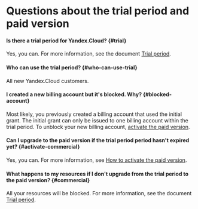 # Questions about the trial period and paid version

#### Is there a trial period for Yandex.Cloud?  {#trial}

Yes, you can. For more information, see the document [Trial period](../../free-trial/).

#### Who can use the trial period? {#who-can-use-trial}

All new Yandex.Cloud customers.

#### I created a new billing account but it's blocked. Why? {#blocked-account}

Most likely, you previously created a billing account that used the initial grant. The initial grant can only be issued to one billing account within the trial period.
To unblock your new billing account, [activate the paid version](../operations/activate-commercial.md).

#### Can I upgrade to the paid version if the trial period period hasn't expired yet?  {#activate-commercial}

Yes, you can. For more information, see [How to activate the paid version](../operations/activate-commercial.md).

#### What happens to my resources if I don't upgrade from the trial period to the paid version?  {#commercial}

All your resources will be blocked. For more information, see the document [Trial period](../../free-trial/).

